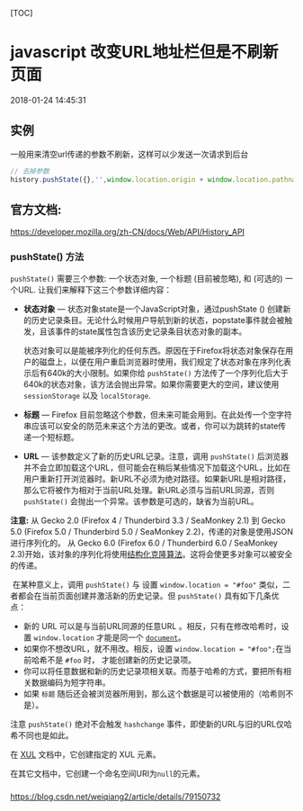 [TOC]



# javascript 改变URL地址栏但是不刷新页面

2018-01-24 14:45:31

## 实例

一般用来清空url传递的参数不刷新，这样可以少发送一次请求到后台 

```js
// 去掉参数
history.pushState({},'',window.location.origin + window.location.pathname);
```





## 官方文档:

<https://developer.mozilla.org/zh-CN/docs/Web/API/History_API>

### pushState() 方法

`pushState()` 需要三个参数: 一个状态对象, 一个标题 (目前被忽略), 和 (可选的) 一个URL. 让我们来解释下这三个参数详细内容：

- **状态对象** — 状态对象state是一个JavaScript对象，通过pushState () 创建新的历史记录条目。无论什么时候用户导航到新的状态，popstate事件就会被触发，且该事件的state属性包含该历史记录条目状态对象的副本。

  ​        状态对象可以是能被序列化的任何东西。原因在于Firefox将状态对象保存在用户的磁盘上，以便在用户重启浏览器时使用，我们规定了状态对象在序列化表示后有640k的大小限制。如果你给 `pushState()` 方法传了一个序列化后大于640k的状态对象，该方法会抛出异常。如果你需要更大的空间，建议使用 `sessionStorage` 以及 `localStorage`.

- **标题** — Firefox 目前忽略这个参数，但未来可能会用到。在此处传一个空字符串应该可以安全的防范未来这个方法的更改。或者，你可以为跳转的state传递一个短标题。

- **URL** — 该参数定义了新的历史URL记录。注意，调用 `pushState()` 后浏览器并不会立即加载这个URL，但可能会在稍后某些情况下加载这个URL，比如在用户重新打开浏览器时。新URL不必须为绝对路径。如果新URL是相对路径，那么它将被作为相对于当前URL处理。新URL必须与当前URL同源，否则 `pushState()` 会抛出一个异常。该参数是可选的，缺省为当前URL。

**注意:** 从 Gecko 2.0 (Firefox 4 / Thunderbird 3.3 / SeaMonkey 2.1) 到 Gecko 5.0 (Firefox 5.0 / Thunderbird 5.0 / SeaMonkey 2.2)，传递的对象是使用JSON进行序列化的。 从  Gecko 6.0 (Firefox 6.0 / Thunderbird 6.0 / SeaMonkey 2.3)开始，该对象的序列化将使用[结构化克隆算法](https://developer.mozilla.org/en/DOM/The_structured_clone_algorithm)。这将会使更多对象可以被安全的传递。

​        在某种意义上，调用 `pushState()` 与 设置 `window.location = "#foo"` 类似，二者都会在当前页面创建并激活新的历史记录。但 `pushState()` 具有如下几条优点：

- 新的 URL 可以是与当前URL同源的任意URL 。相反，只有在修改哈希时，设置 `window.location` 才能是同一个 [`document`](https://developer.mozilla.org/zh-CN/docs/Web/API/Document)。
- 如果你不想改URL，就不用改。相反，设置 `window.location = "#foo";`在当前哈希不是 `#foo` 时， 才能创建新的历史记录项。
- 你可以将任意数据和新的历史记录项相关联。而基于哈希的方式，要把所有相关数据编码为短字符串。 
- 如果 `标题` 随后还会被浏览器所用到，那么这个数据是可以被使用的（哈希则不是）。

注意 `pushState()` 绝对不会触发 `hashchange` 事件，即使新的URL与旧的URL仅哈希不同也是如此。

在 [XUL](https://developer.mozilla.org/en-US/docs/Mozilla/Tech/XUL) 文档中，它创建指定的 XUL 元素。

在其它文档中，它创建一个命名空间URI为`null`的元素。

###  





<https://blog.csdn.net/weiqiang2/article/details/79150732>